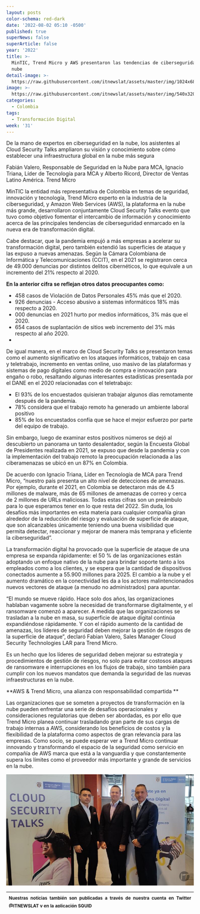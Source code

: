 ```yaml
---
layout: posts
color-schema: red-dark
date: '2022-08-02 05:10 -0500'
published: true
superNews: false
superArticle: false
year: '2022'
title: >-
  MinTIC, Trend Micro y AWS presentaron las tendencias de ciberseguridad en la
  nube 
detail-image: >-
  https://raw.githubusercontent.com/itnewslat/assets/master/img/1024x680/cloud-security-talk-g.jpg
image: >-
  https://raw.githubusercontent.com/itnewslat/assets/master/img/540x320/cloud-security-talk-p.jpg
categories:
  - Colombia
tags:
  - Transformación Digital
week: '31'
---
```

De la mano de expertos en ciberseguridad en la nube, los asistentes al Cloud Security Talks ampliaron su visión y conocimiento sobre cómo establecer una infraestructura global en la nube más segura

Fabián Valero, Responsable de Seguridad en la Nube para MCA, Ignacio Triana, Líder de Tecnología para MCA y Alberto Ricord, Director de Ventas Latino América. Trend Micro

MinTIC la entidad más representativa de Colombia en temas de seguridad, innovación y tecnología, Trend Micro experto en la industria de la ciberseguridad, y Amazon Web Services (AWS), la plataforma en la nube más grande, desarrollaron conjuntamente Cloud Security Talks evento que tuvo como objetivo fomentar el intercambio de información y conocimiento acerca de las principales tendencias de ciberseguridad enmarcado en la nueva era de transformación digital. 
 
Cabe destacar, que la pandemia empujó a más empresas a acelerar su transformación digital, pero también extendió las superficies de ataque y las expuso a nuevas amenazas. Según la Cámara Colombiana de Informática y Telecomunicaciones (CCIT), en el 2021 se registraron cerca de 49.000 denuncias por distintos delitos cibernéticos, lo que equivale a un incremento del 21% respecto al 2020. 
 
**En la anterior cifra se reflejan otros datos preocupantes como:**

- 458 casos de Violación de Datos Personales 45% más que el 2020.
- 926 denuncias - Acceso abusivo a sistemas informáticos 18% más respecto a 2020.
- 000 denuncias en 2021 hurto por medios informáticos, 3% más que el 2020.
- 654 casos de suplantación de sitios web incremento del 3% más respecto al año 2020.
-
De igual manera, en el marco de Cloud Security Talks se presentaron temas como el aumento significativo en los ataques informáticos, trabajo en casa y teletrabajo, incremento en ventas online, uso masivo de las plataformas y sistemas de pago digitales como medio de compra e innovación para engaño o robo, resaltando algunas interesantes estadísticas presentada por el DANE en el 2020 relacionadas con el teletrabajo:

- El 93% de los encuestados quisieran trabajar algunos días remotamente después de la pandemia.
- 78% considera que el trabajo remoto ha generado un ambiente laboral positivo
- 85% de los encuestados confía que se hace el mejor esfuerzo por parte del equipo de trabajo.


Sin embargo, luego de examinar estos positivos números se dejó al descubierto un panorama un tanto desalentador, según la Encuesta Global de Presidentes realizada en 2021, se expuso que desde la pandemia y con la implementación del trabajo remoto la preocupación relacionada a las ciberamenazas se ubicó en un 87% en Colombia.
 
De acuerdo con Ignacio Triana, Líder en Tecnología de MCA para Trend Micro, “nuestro país presenta un alto nivel de detecciones de amenazas. Por ejemplo, durante el 2021, en Colombia se detectaron más de 4.5 millones de malware, más de 65 millones de amenazas de correo y cerca de 2 millones de URLs maliciosas. Todas estas cifras son un preámbulo para lo que esperamos tener en lo que resta del 2022. Sin duda, los desafíos más importantes en esta materia para cualquier compañía giran alrededor de la reducción del riesgo y evaluación de superficie de ataque, que son alcanzables únicamente teniendo una buena visibilidad que permita detectar, reaccionar y mejorar de manera más temprana y eficiente la ciberseguridad”. 
 
La transformación digital ha provocado que la superficie de ataque de una empresa se expanda rápidamente: el 50 % de las organizaciones están adoptando un enfoque nativo de la nube para brindar soporte tanto a los empleados como a los clientes, y se espera que la cantidad de dispositivos conectados aumente a 55.900 millones para 2025. El cambio a la nube y el aumento dramático en la conectividad les da a los actores malintencionados nuevos vectores de ataque (a menudo no administrados) para apuntar.
 
“El mundo se mueve rápido. Hace solo dos años, las organizaciones hablaban vagamente sobre la necesidad de transformarse digitalmente, y el ransomware comenzó a aparecer. A medida que las organizaciones se trasladan a la nube en masa, su superficie de ataque digital continúa expandiéndose rápidamente. Y con el rápido aumento de la cantidad de amenazas, los líderes de seguridad deben mejorar la gestión de riesgos de la superficie de ataque”, declaró Fabian Valero, Sales Manager Cloud Security Technologies LAR para Trend Micro.
 
Es un hecho que los líderes de seguridad deben mejorar su estrategia y procedimientos de gestión de riesgos, no solo para evitar costosos ataques de ransomware e interrupciones en los flujos de trabajo, sino también para cumplir con los nuevos mandatos que demanda la seguridad de las nuevas infraestructuras en la nube. 
 
**AWS & Trend Micro, una alianza con responsabilidad compartida **
 
Las organizaciones que se someten a proyectos de transformación en la nube pueden enfrentar una serie de desafíos operacionales y consideraciones regulatorias que deben ser abordadas, es por ello que Trend Micro planea continuar trasladando gran parte de sus cargas de trabajo internas a AWS, considerando los beneficios de costos y la flexibilidad de la plataforma como aspectos de gran relevancia para las empresas. Como socio, se puede esperar ver a Trend Micro continuar innovando y transformando el espacio de la seguridad como servicio en compañía de AWS marca que está a la vanguardia y que constantemente supera los límites como el proveedor más importante y grande de servicios en la nube. 

![](https://raw.githubusercontent.com/itnewslat/assets/master/img/540x320/cloud-security-talk-p.jpg)

<table style="height: 42px;" width="569">
<tbody>
<tr>
<td style="text-align: justify;"><sub><strong>Nuestras noticias también son publicadas a través de nuestra cuenta en Twitter <a href="https://twitter.com/itnewslat?lang=es">@ITNEWSLAT</a> y en la aplicación <a href="https://squidapp.co/en/">SQUID</a></strong></sub></td>
</tr>
</tbody>
</table>